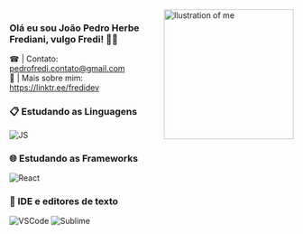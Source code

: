 <img alt="Ilustration of me" src="undraw_developer_activity_bv83.svg" height="230px" align="right">

### Olá eu sou João Pedro Herbe Frediani, vulgo Fredi! 👋🏻

☎ | Contato: pedrofredi.contato@gmail.com <br>
🧾 | Mais sobre mim: https://linktr.ee/fredidev <br>

### 📋 Estudando as Linguagens
![JS](https://img.shields.io/badge/JavaScript-F7DF1E?style=for-the-badge&logo=javascript&logoColor=black)

### 🌐 Estudando as Frameworks
![React](https://img.shields.io/badge/React-20232A?style=for-the-badge&logo=react&logoColor=61DAFB)

### 🔧 IDE e editores de texto
![VSCode](https://img.shields.io/badge/Visual_Studio_Code-0078D4?style=for-the-badge&logo=visual%20studio%20code&logoColor=white)
![Sublime](https://img.shields.io/badge/sublime_text-%23575757.svg?&style=for-the-badge&logo=sublime-text&logoColor=important)



